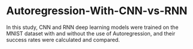 # Autoregression-With-CNN-vs-RNN


In this study, CNN and RNN deep learning models were trained on the MNIST dataset with and without the use of Autoregression, and their success rates were calculated and compared.
